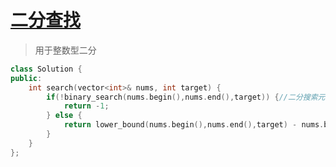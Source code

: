 # [二分查找](https://leetcode.cn/problems/binary-search/)

>  用于整数型二分

```cpp
class Solution {
public:
    int search(vector<int>& nums, int target) {
        if(!binary_search(nums.begin(),nums.end(),target)) {//二分搜索元素是否存在
            return -1;
        } else {
            return lower_bound(nums.begin(),nums.end(),target) - nums.begin();//得到的地址减去首地址 等于下标
        }
    }
};
```
